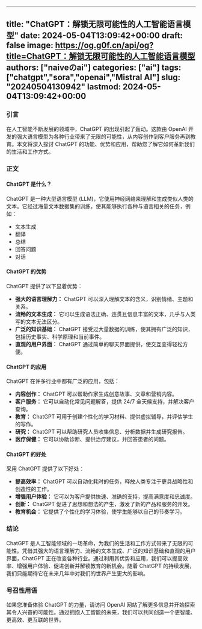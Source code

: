 
---
title: "ChatGPT：解锁无限可能性的人工智能语言模型"
date: 2024-05-04T13:09:42+00:00
draft: false
image: https://og.g0f.cn/api/og?title=ChatGPT：解锁无限可能性的人工智能语言模型
authors: ["naiveのai"]
categories: ["ai"]
tags: ["chatgpt","sora","openai","Mistral AI"]
slug: "20240504130942"
lastmod: 2024-05-04T13:09:42+00:00
---
### 引言

在人工智能不断发展的领域中，ChatGPT 的出现引起了轰动。这款由 OpenAI 开发的强大语言模型为各种行业带来了无限的可能性，从内容创作到客户服务再到教育。本文将深入探讨 ChatGPT 的功能、优势和应用，帮助您了解它如何革新我们的生活和工作方式。

### 正文

#### ChatGPT 是什么？

ChatGPT 是一种大型语言模型 (LLM)，它使用神经网络来理解和生成类似人类的文本。它经过海量文本数据集的训练，使其能够执行各种与语言相关的任务，例如：

- 文本生成
- 翻译
- 总结
- 回答问题
- 对话

#### ChatGPT 的优势

ChatGPT 提供了以下显着优势：

- **强大的语言理解力：** ChatGPT 可以深入理解文本的含义，识别情绪、主题和关系。
- **流畅的文本生成：** 它可以生成语法正确、连贯且信息丰富的文本，几乎与人类写的文本无法区分。
- **广泛的知识基础：** ChatGPT 接受过大量数据的训练，使其拥有广泛的知识，包括历史事实、科学原理和当前事件。
- **直观的用户界面：** ChatGPT 通过简单的聊天界面提供，使交互变得轻松方便。

#### ChatGPT 的应用

ChatGPT 在许多行业中都有广泛的应用，包括：

- **内容创作：** ChatGPT 可以帮助作家生成创意故事、文章和营销内容。
- **客户服务：** 它可以自动化常见问题解答，提供 24/7 全天候支持，并解决客户查询。
- **教育：** ChatGPT 可用于创建个性化的学习材料、提供虚拟辅导，并评估学生的写作。
- **研究：** ChatGPT 可以帮助研究人员收集信息、分析数据并生成研究报告。
- **医疗保健：** 它可以协助诊断、提供治疗建议，并回答患者的问题。

#### ChatGPT 的好处

采用 ChatGPT 提供了以下好处：

- **提高效率：** ChatGPT 可以自动化耗时的任务，释放人类专注于更具战略性和创造性的工作。
- **增强用户体验：** 它可以为客户提供快速、准确的支持，提高满意度和忠诚度。
- **创新：** ChatGPT 促进了思想和想法的产生，激发了新的产品和服务的开发。
- **教育机会：** 它提供了个性化的学习体验，使学生能够以自己的节奏学习。

### 结论

ChatGPT 是人工智能领域的一场革命，为我们的生活和工作方式带来了无限的可能性。凭借其强大的语言理解力、流畅的文本生成、广泛的知识基础和直观的用户界面，ChatGPT 正在改变各种行业。通过利用其优势和应用，我们可以提高效率、增强用户体验、促进创新并解锁教育的新机会。随着 ChatGPT 的持续发展，我们只能期待它在未来几年中对我们的世界产生更大的影响。

### 号召性用语

如果您准备体验 ChatGPT 的力量，请访问 OpenAI 网站了解更多信息并开始探索其令人兴奋的可能性。通过拥抱人工智能的未来，我们可以共同创造一个更智能、更高效、更互联的世界。
